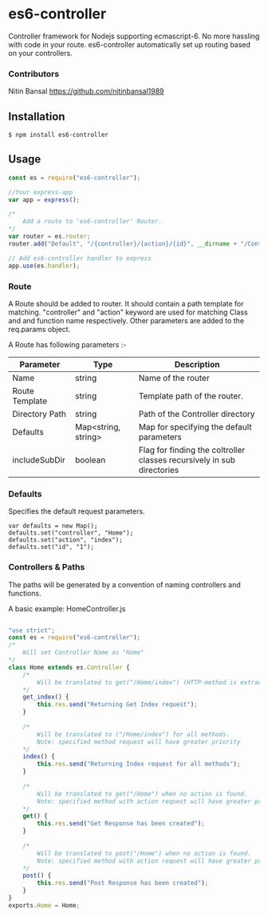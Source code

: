 es6-controller
===================

Controller framework for Nodejs supporting ecmascript-6. No more hassling with code in your route. es6-controller automatically set up routing based on your controllers.


### Contributors

Nitin Bansal https://github.com/nitinbansal1989

## Installation

    $ npm install es6-controller

## Usage
	

```js
const es = require("es6-controller");

//Your express-app
var app = express();

/*
    Add a route to 'es6-controller' Router.
*/
var router = es.router;
router.add("Default", "/{controller}/{action}/{id}", __dirname + "/Controller", defaults, false);

// Add es6-controller handler to express
app.use(es.handler);

```

### Route
A Route should be added to router. It should contain a path template for matching. "controller" and "action" keyword are used for matching Class and and function name respectively. Other parameters are added to the req.params object.

A Route has following parameters :-

| Parameter  | Type | Description |
| ------------- | ------------- | ------------- |       
| Name  | string  | Name of the router  |
| Route Template  | string  | Template path of the router.  |
| Directory Path  | string | Path of the Controller directory  |
| Defaults  | Map<string, string> | Map for specifying the default parameters |  
| includeSubDir  | boolean  |  Flag for finding the coltroller classes recursively in sub directories |


### Defaults
Specifies the default request parameters.

```
var defaults = new Map();
defaults.set("controller", "Home");
defaults.set("action", "index");
defaults.set("id", "1");
```

### Controllers & Paths

The paths will be generated by a convention of naming controllers and functions.

A basic example: HomeController.js
	
```js

"use strict";
const es = require("es6-controller");
/*
    Will set Controller Name as "Home"
*/
class Home extends es.Controller {
    /*
        Will be translated to get("/Home/index") (HTTP-method is extracted by first item in function name)
    */
    get_index() {
        this.res.send("Returning Get Index request");
    }
    
    /*
        Will be translated to ("/Home/index") for all methods.
        Note: specified method request will have greater priority
    */
    index() {
        this.res.send("Returning Index request for all methods");
    }
    
    /*
        Will be translated to get("/Home") when no action is found.
        Note: specified method with action request will have greater priority
    */
    get() {
        this.res.send("Get Response has been created");
    }
    
    /*
        Will be translated to post("/Home") when no action is found.
        Note: specified method with action request will have greater priority
    */
    post() {
        this.res.send("Post Response has been created");
    }
}
exports.Home = Home;

```
